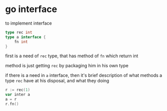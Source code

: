 # go interface

to implement interface

```go
type rec int
type a interface {
	fn int
}
```
first is a need of `rec` type, that has method of `fn` which return int

method is just getting `rec` by packaging him in his own type

if there is a need in `a` interface, then it's brief description of what methods a type `rec` have at his disposal, and what they doing

```go
r := rec(1)
var inter a
a = r
r.fn()
```
